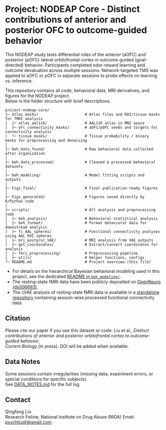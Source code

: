 # Project: NODEAP Core - Distinct contributions of anterior and posterior OFC to outcome-guided behavior

This NODEAP study tests differential roles of the anterior (aOFC) and posterior (pOFC) lateral orbitofrontal cortex in outcome-guided (goal-directed) behavior. Participants completed odor-reward learning and outcome devaluation across multiple sessions. Network-targeted TMS was applied to aOFC or pOFC in separate sessions to probe effects on learning vs. inference.

This repository contains all code, behavioral data, MRI derivatives, and figures for the NODEAP project.  
Below is the folder structure with brief descriptions.

```
project-nodeap-core/
├─ atlas_masks/                     # Atlas files and ROI/tissue masks for fMRI analysis
│  ├─ atlas_aal116/                 # AAL116 atlas in MNI space
│  ├─ ofc_connectivity_masks/       # aOFC/pOFC seeds and targets for connectivity analysis
│  └─ tissue_masks/                 # Tissue probability / binary masks for preprocessing and denoising
│
├─ beh_data_found/             		# Raw behavioral data collected after organization
│
├─ beh_data_processed/         		# Cleaned & processed behavioral datasets
│
├─ beh_modeling/               		# Model fitting scripts and outputs 
│
├─ Figs_final/                		# Final publication-ready figures
│
├─ Figs_generated/             		# Figures saved directly by R/Python code
│
├─ scripts/                         # All analysis and preprocessing code
│  ├─ beh_analysis/              	# Behavioral statistical analysis
│  ├─ beh_format/              		# Format behavioral data for downstream analysis
│  ├─ fc_AAL_spheres/           	# Functional connectivity analyses using AAL ROI spheres
│  ├─ mri_postproc_VAE/             # MRI analysis from VAE outputs 
│  ├─ get_coordinates/           	# Extract/convert coordinates for analysis
│  ├─ fmri_preprocessing/        	# Preprocessing pipeline
│  ├─ utils/                        # Helper functions, configs
└─ README.md                   		# Project overview (this file)
```

- For details on the hierarchical Bayesian behavioral modeling used in this project, see the dedicated [README in `beh_modeling/`](./beh_modeling/README.md).
- The resting-state fMRI data have been publicly deposited on [OpenNeuro (ds006693)](https://openneuro.org/datasets/ds006693).  
- The cVAE analysis of resting-state fMRI data is available in a [standalone repository](https://github.com/QingfangLiu/project-nodeap-fmri-cvae) containing session-wise processed functional connectivity data.  


## Citation
Please cite our paper if you use this dataset or code:
Liu et al., *Distinct contributions of anterior and posterior orbitofrontal cortex to outcome-guided behavior*,  
*Current Biology* (in press). DOI will be added when available.

## Data Notes
Some sessions contain irregularities (missing data, experiment errors, or special conditions for specific subjects).  
See [DATA_NOTES.md](notes/DATA_NOTES.md) for the full log.

## Contact
Qingfang Liu  
Research Fellow, National Institute on Drug Abuse (NIDA) 
Email: psychliuqf@gmail.com



